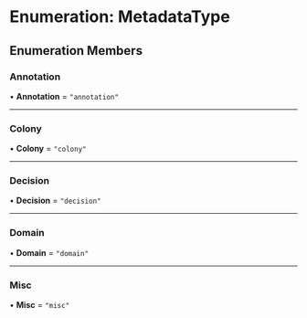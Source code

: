 # Enumeration: MetadataType

## Enumeration Members

### Annotation

• **Annotation** = ``"annotation"``

___

### Colony

• **Colony** = ``"colony"``

___

### Decision

• **Decision** = ``"decision"``

___

### Domain

• **Domain** = ``"domain"``

___

### Misc

• **Misc** = ``"misc"``
